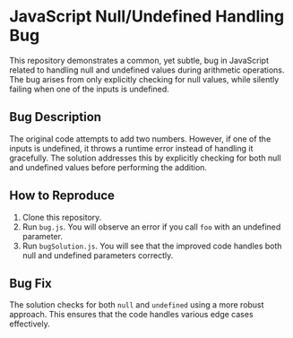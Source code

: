 # JavaScript Null/Undefined Handling Bug

This repository demonstrates a common, yet subtle, bug in JavaScript related to handling null and undefined values during arithmetic operations.  The bug arises from only explicitly checking for null values, while silently failing when one of the inputs is undefined.

## Bug Description

The original code attempts to add two numbers. However, if one of the inputs is undefined, it throws a runtime error instead of handling it gracefully.  The solution addresses this by explicitly checking for both null and undefined values before performing the addition.

## How to Reproduce

1. Clone this repository.
2. Run `bug.js`. You will observe an error if you call `foo` with an undefined parameter.
3. Run `bugSolution.js`.  You will see that the improved code handles both null and undefined parameters correctly.

## Bug Fix

The solution checks for both `null` and `undefined` using a more robust approach.  This ensures that the code handles various edge cases effectively.